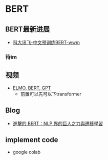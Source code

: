 # BERT

## BERT最新进展
- [科大讯飞-中文预训练BERT-wwm](https://github.com/ymcui/Chinese-BERT-wwm)

### 待im

## 视频
- [ELMO, BERT, GPT](https://www.youtube.com/watch?v=UYPa347-DdE&list=PLJV_el3uVTsOK_ZK5L0Iv_EQoL1JefRL4&index=61)
    - 前置可以先可以下transformer

## Blog
- [進擊的 BERT：NLP 界的巨人之力與遷移學習](https://leemeng.tw/attack_on_bert_transfer_learning_in_nlp.html)

## implement code
- google colab